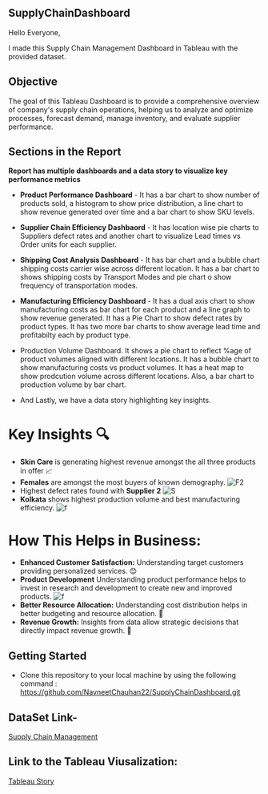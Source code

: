 ## SupplyChainDashboard

Hello Everyone, 

I made this Supply Chain Management Dashboard in Tableau with the provided dataset.

## Objective

The goal of this Tableau Dashboard is to provide a comprehensive overview of company's supply chain operations, helping us to analyze and optimize processes, forecast demand, manage inventory, and evaluate supplier performance.

## Sections in the Report

**Report has multiple dashboards and a data story to visualize key performance metrics**

- **Product Performance Dashboard**  - It has a bar chart to show number of products sold, a histogram to show price distribution, a line chart to show revenue generated over time and a bar chart to show SKU levels.

- **Supplier Chain Efficiency Dashbaord** - It has location wise pie charts to Suppliers defect rates and another chart to visualize Lead times vs Order units for each supplier.

- **Shipping Cost Analysis Dashboard** - It has bar chart and a bubble chart shipping costs carrier wise across different location. It has a bar chart to shows shipping costs by Transport Modes and pie chart o show frequency of transportation modes.

- **Manufacturing Efficiency Dashboard** - It has a dual axis chart to show manufacturing costs as bar chart for each product and a line graph to show revenue generated. It has a Pie Chart to show defect rates by product types. It has two more bar charts to show average lead time and profitabilty each by product type.
  
- Production Volume Dashboard. It shows a pie chart to reflect %age of product volumes aligned with different locations. It has a bubble chart to show manufacturing costs vs product volumes. It has a heat map to show prodcution volume across different locations. Also, a bar chart to production volume by bar chart.

- And Lastly, we have a data story highlighting key insights.


# Key Insights 🔍
 - **Skin Care** is generating highest revenue amongst the all three products in offer 📈
 - **Females** are amongst the most buyers of known demography. ![F2](https://github.com/user-attachments/assets/049a65d7-9fbc-4355-9ba6-c283afd52970)
 - Highest defect rates found with **Supplier 2** ![S](https://github.com/user-attachments/assets/486b4383-2d00-4256-9b94-1ff1f5969351)
 - **Kolkata** shows highest production volume and best manufacturing efficiency. ![f](https://github.com/user-attachments/assets/853b5e63-c5e0-4741-9149-814d1dff6daf)

# How This Helps in Business:
 - **Enhanced Customer Satisfaction:** Understanding target customers providing personalized services. 😊
 - **Product Development** Understanding product performance helps to invest in research and development to create new and improved products. ![f](https://github.com/user-attachments/assets/2120c67c-cc2a-40e2-b636-37f5b9d7b50e)
 - **Better Resource Allocation:** Understanding cost distribution helps in better budgeting and resource allocation. 🧩
 - **Revenue Growth:** Insights from data allow strategic decisions that directly impact revenue growth. 💸



## Getting Started

- Clone this repository to your local machine by using the following command :
  https://github.com/NavneetChauhan22/SupplyChainDashboard.git

## DataSet Link-
[Supply Chain Management]([url](https://github.com/NavneetChauhan22/SupplyChainDashboard/blob/main/supply_chain_data.csv))

## Link to the Tableau Viusalization:
[Tableau Story](https://public.tableau.com/app/profile/navneet.chauhan2330/viz/SupplyChainManagementDashboard_17285833259470/SupplyChainManagementStoryline?publish=yes)
